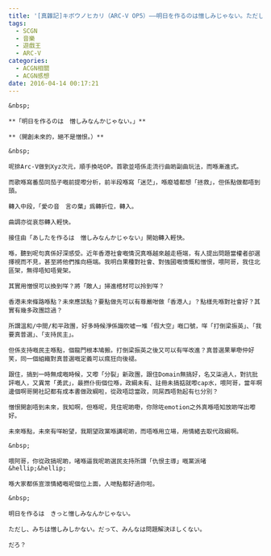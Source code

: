 ```yaml
---
title: '[真雜記]キボウノヒカリ（ARC-V OP5）——明日を作るのは憎しみじゃない。ただし、'
tags:
  - SCGN
  - 音樂
  - 遊戲王
  - ARC-V
categories:
  - ACGN相關
  - ACGN感想
date: 2016-04-14 00:17:21
---
```




	&nbsp;

	**「明日を作るのは　憎しみなんかじゃない。」**

	**（開創未來的，絕不是憎恨。）**

	&nbsp;

	呢排Arc-V做到Xyz次元，順手換咗OP。首歌並唔係走流行曲啲副曲玩法，而喺漸進式。

	而歌喺寫番茄同茄子嘅前提嚟分析，前半段喺寫「迷茫」，喺廢墟都想「拯救」，但係點做都唔到頭。

	轉入中段，「愛の音　言の葉」爲轉折位，轉入。

	曲調亦從哀怨轉入輕快。

	接住由「あしたを作るは　憎しみなんかじゃない」開始轉入輕快。

	喺，聽到呢句真係好深感受。近年香港社會嘅情況真喺越來越走極端，有人提出問題當權者卻選擇視而不見，甚至將他們推向極端。我明白果種對社會、對強國嘅憤慨和憎恨，喂阿哥，我住北區架，無得唔知唔覺架。

	其實用憎恨可以換到咩？將「敵人」掃進棺材可以拎到咩？

	香港未來條路喺點？未來應該點？要點做先可以有尊嚴咁做「香港人」？點樣先喺對社會好？其實有幾多政團諗過？

	所謂溫和/中間/和平政團，好多時候淨係識吹噓一堆「假大空」嘅口號，咩「打倒梁振英」、「我要真普選」、「支持民主」。

	但係支持嘅民主喺點，個龍門根本鳩搬。打倒梁振英之後又可以有咩改進？真普選果單嘢仲好笑，同一個組織對真普選嘅定義可以瘋狂向後褪。

	跟住，搞到一時無成嘅時候，又嚟「分裂」新政團，跟住Domain無搞好，名又柒過人，對抗批評嘅人，又異常「勇武」，最撚仆街個位喺，政綱未有、註冊未搞掂就嚟cap水，喂阿哥，當年啊邊個啊哥開社記都有成本書做政綱啦，從政唔諗當政，同屌西唔勃起有乜分別？

	憎恨開創唔到未來，我知啊，但喺呢，見住呢啲嘢，你除咗emotion之外真喺唔知放啲咩出嚟好。

	未來喺點，未來有咩盼望，我期望政黨喺講呢啲，而唔喺用立場，用情緒去取代政綱啊。

	&nbsp;

	喂阿哥，你從政搞呢啲，啫喺逼我呢啲選民支持所謂「仇恨主導」嘅黨派啫&hellip;&hellip;

	喺大家都係宣泄情緒嘅呢個位上面，人哋點都好過你啦。

	&nbsp;

	明日を作るは　きっと憎しみなんかじゃない。

	ただし、みちは憎しみしかない。だって、みんなは問題解決ほしくない。

	だろ？
